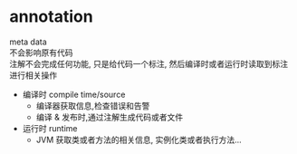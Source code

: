 # annotation

meta data  
不会影响原有代码  
注解不会完成任何功能, 只是给代码一个标注, 然后编译时或者运行时读取到标注进行相关操作

- 编译时 compile time/source
  - 编译器获取信息,检查错误和告警
  - 编译 & 发布时,通过注解生成代码或者文件
- 运行时 runtime
  - JVM 获取类或者方法的相关信息, 实例化类或者执行方法...
